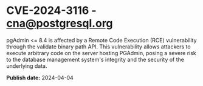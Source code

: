 # CVE-2024-3116 - cna@postgresql.org

pgAdmin <= 8.4 is affected by a  Remote Code Execution (RCE) vulnerability through the validate binary path API. This vulnerability allows attackers to execute arbitrary code on the server hosting PGAdmin, posing a severe risk to the database management system's integrity and the security of the underlying data.


**Publish date:** 2024-04-04
